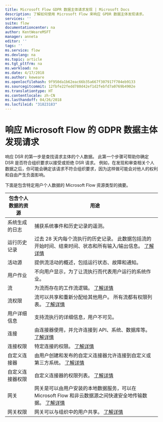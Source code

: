```yaml
---
title: Microsoft Flow GDPR 数据主体请求发现 | Microsoft Docs
description: 了解如何使用 Microsoft Flow 来响应 GPDR 数据主体发现请求。
services: ''
suite: flow
documentationcenter: na
author: KentWeareMSFT
manager: anneta
editor: ''
tags: ''
ms.service: flow
ms.devlang: na
ms.topic: article
ms.tgt_pltfrm: na
ms.workload: na
ms.date: 4/17/2018
ms.author: keweare
ms.openlocfilehash: 9f950da1b62eac66b35a667f307917f704eb9133
ms.sourcegitcommit: 12fbfe22fedd780d42ef1d2febfd7a0769b4902e
ms.translationtype: HT
ms.contentlocale: zh-CN
ms.lasthandoff: 04/26/2018
ms.locfileid: "31823183"
---
```

# <a name="responding-to-gdpr-data-subject-discovery-requests-for-microsoft-flow"></a>响应 Microsoft Flow 的 GDPR 数据主体发现请求

响应 DSR 的第一步是查找请求主体的个人数据。 此第一个步骤可帮助你确定 DSR 是否符合组织要求以接受或拒绝 DSR 请求。 例如，在发现和审查相关个人数据之后，你可能会确定该请求不符合组织要求，因为这样做可能会对他人的权利和自由产生负面影响。

下面是包含特定用户个人数据的 Microsoft Flow 资源类型的摘要。

|包含个人数据的资源|用途|
|-----|-----|
|系统生成的日志|捕获系统事件和历史记录的遥测。|
|运行历史记录|过去 28 天内每个流执行的历史记录。 此数据包括流的开始时间、结束时间、状态和所有输入/输出信息。 [了解详情](https://flow.microsoft.com/blog/download-history-recurrence/)|
|活动源| 提供流活动的概述，包括运行状态、故障和通知。|
|用户作业|不向用户显示，为了让流执行而代表用户运行的系统作业。|
|流|为流而存在的工作流逻辑。 [了解详情](https://docs.microsoft.com/flow/get-started-logic-flow)|
|流权限|流可以共享和重新分配给其他用户。 所有流都有权限列表。 [了解详情](https://docs.microsoft.com/flow/frequently-asked-questions#can-i-share-the-flows-i-create)|
|用户详细信息|支持流执行的详细信息，用户不可见。|
|连接|由连接器使用，并允许连接到 API、系统、数据库等。 [了解详情](https://docs.microsoft.com/flow/add-manage-connections)|
|连接权限|特定连接的权限。 [了解详情](https://docs.microsoft.com/flow/add-manage-connections)|
|自定义连接器|由用户创建和发布的自定义连接器允许连接到自定义或第三方系统。 [了解详情](https://docs.microsoft.com/connectors/custom-connectors/)|
|自定义连接器权限|自定义连接器的权限列表。 [了解详情](https://docs.microsoft.com/connectors/custom-connectors/share)|
|网关|网关是可以由用户安装的本地数据服务，可以在 Microsoft Flow 和非云数据源之间快速安全地传输数据。 [了解详情](https://docs.microsoft.com/flow/gateway-manage)|
|网关权限|网关可以与组织中的用户共享。 [了解详情](https://go.microsoft.com/fwlink/?linkid=872249)|
